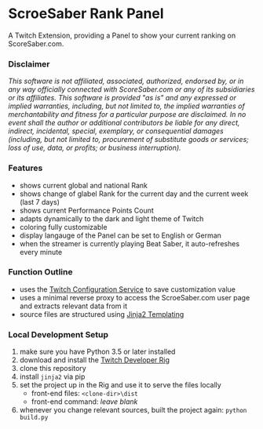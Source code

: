# ScroeSaber Rank Panel

A Twitch Extension, providing a Panel to show your current ranking on ScoreSaber.com.


### Disclaimer
*This software is not affiliated, associated, authorized, endorsed by, or in any way officially connected with ScoreSaber.com or any of its subsidiaries or its affiliates.*
*This software is provided "as is" and any expressed or implied warranties, including, but not limited to, the implied warranties of merchantability and fitness for a particular purpose are disclaimed. In no event shall the author or additional contributors be liable for any direct, indirect, incidental, special, exemplary, or consequential damages (including, but not limited to, procurement of substitute goods or services; loss of use, data, or profits; or business interruption).*


### Features
- shows current global and national Rank
- shows change of glabel Rank for the current day and the current week (last 7 days)
- shows current Performance Points Count
- adapts dynamically to the dark and light theme of Twitch
- coloring fully customizable
- display langauge of the Panel can be set to English or German
- when the streamer is currently playing Beat Saber, it auto-refreshes every minute


### Function Outline
- uses the [Twitch Configuration Service](https://dev.twitch.tv/docs/extensions/building/#configuration-service)
    to save customization value
- uses a minimal reverse proxy to access the ScroeSaber.com user page and extracts relevant data from it
- source files are structured using [Jinja2 Templating](http://jinja.pocoo.org/docs/2.10/templates/)


### Local Development Setup
1. make sure you have Python 3.5 or later installed
1. download and install the [Twitch Developer Rig]()
1. clone this repository
1. install `jinja2` via pip
1. set the project up in the Rig and use it to serve the files locally
    - front-end files: `<clone-dir>\dist`
    - front-end command: *leave blank*
1. whenever you change relevant sources, built the project again:
    `python build.py`

